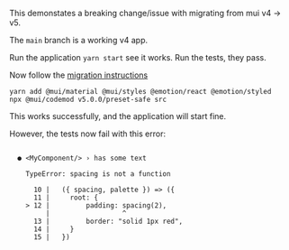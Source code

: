 This demonstates a breaking change/issue with migrating from mui v4 -> v5. 


The `main` branch is a working v4 app. 

Run the application `yarn start` see it works. Run the tests, they pass. 


Now follow the [migration instructions](https://mui.com/guides/migration-v4/#migration-steps)

```
yarn add @mui/material @mui/styles @emotion/react @emotion/styled
npx @mui/codemod v5.0.0/preset-safe src
```

This works successfully, and the application will start fine. 

However, the tests now fail with this error: 

```

  ● <MyComponent/> › has some text

    TypeError: spacing is not a function

      10 |   ({ spacing, palette }) => ({
      11 |     root: {
    > 12 |         padding: spacing(2),
         |                  ^
      13 |         border: "solid 1px red",
      14 |     }
      15 |   })


```

